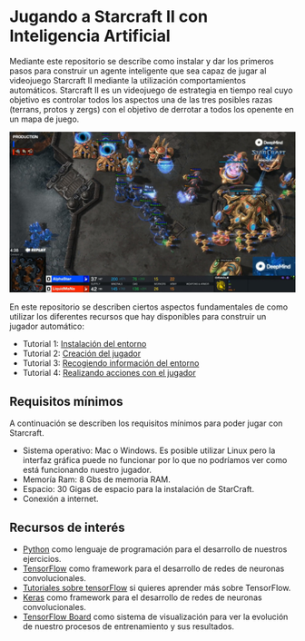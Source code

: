 # Jugando a Starcraft II con Inteligencia Artificial

Mediante este repositorio se describe como instalar y dar los primeros pasos para construir un agente inteligente que sea capaz de jugar al videojuego Starcraft II mediante la utilización comportamientos automáticos. Starcraft II es un videojuego de estrategia en tiempo real cuyo objetivo es controlar todos los aspectos una de las tres posibles razas (terrans, protos y zergs) con el objetivo de derrotar a todos los openente en un mapa de juego. 

<img src="./images/sc1.jpg" alt="Captura de una partida entre AlphaStar y un jugador humano en Starcraft" width="1024"/>

En este repositorio se describen ciertos aspectos fundamentales de como utilizar los diferentes recursos que hay disponibles para construir un jugador automático:

* Tutorial 1: [Instalación del entorno](./tutoriales/instalacion.md)
* Tutorial 2: [Creación del jugador](./tutoriales/players.md)
* Tutorial 3: [Recogiendo información del entorno](./tutoriales/accesso_informacion.md)
* Tutorial 4: [Realizando acciones con el jugador](./tutoriales/utilizacion_de_acciones.md)

## Requisitos mínimos

A continuación se describen los requisitos mínimos para poder jugar con Starcraft. 

* Sistema operativo: Mac o Windows. Es posible utilizar Linux pero la interfaz gráfica puede no funcionar por lo que no podríamos ver como está funcionando nuestro jugador. 
* Memoría Ram: 8 Gbs de memoria RAM.
* Espacio: 30 Gigas de espacio para la instalación de StarCraft. 
* Conexión a internet.

## Recursos de interés

- [Python](https://www.python.org/) como lenguaje de programación para el desarrollo de nuestros ejercicios.
- [TensorFlow](https://www.tensorflow.org/) como framework para el desarrollo de redes de neuronas convolucionales.
- [Tutoriales sobre tensorFlow](https://www.tensorflow.org/tutorials) si quieres aprender más sobre TensorFlow.
- [Keras](https://keras.io/) como framework para el desarrollo de redes de neuronas convolucionales.
- [TensorFlow Board](https://www.tensorflow.org/tensorboard) como sistema de visualización para ver la evolución de nuestro procesos de entrenamiento y sus resultados.
